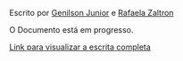 Escrito por <a href="https://github.com/GenilsonJrs">Genilson Junior</a> e <a href="https://github.com/RZaltron">Rafaela Zaltron</a>

<p align="justify">
O Documento está em progresso.
</p>

[Link para visualizar a escrita completa](https://docs.google.com/document/d/1EWhVXTnMholW612RgR-IKTQvDeS_kIo9RpPgd8dnlO4/edit?usp=drive_link)

